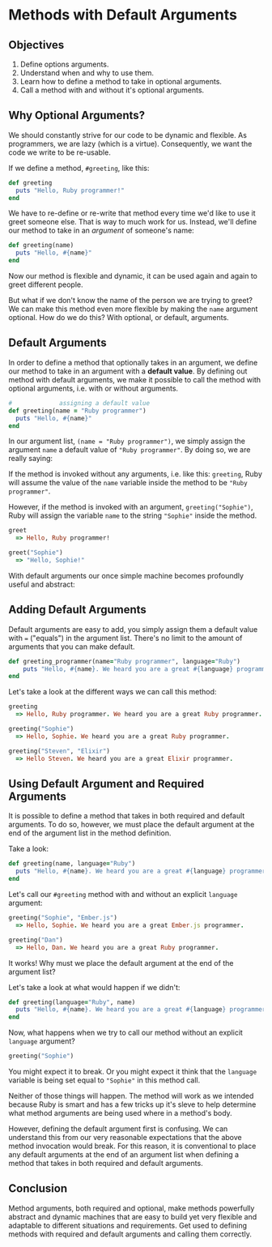 # Methods with Default Arguments

## Objectives

1. Define options arguments. 
2. Understand when and why to use them. 
3. Learn how to define a method to take in optional arguments. 
4. Call a method with and without it's optional arguments. 

## Why Optional Arguments?

We should constantly strive for our code to be dynamic and flexible. As programmers, we are lazy (which is a virtue). Consequently, we want the code we write to be re-usable. 

If we define a method, `#greeting`, like this:

```ruby
def greeting
  puts "Hello, Ruby programmer!"
end
```

We have to re-define or re-write that method every time we'd like to use it greet someone else. That is way to much work for us. Instead, we'll define our method to take in an *argument* of someone's name:

```ruby
def greeting(name)
  puts "Hello, #{name}"
end
```

Now our method is flexible and dynamic, it can be used again and again to greet different people. 

But what if we don't know the name of the person we are trying to greet? We can make this method even more flexible by making the `name` argument optional. How do we do this? With optional, or default, arguments. 

## Default Arguments

In order to define a method that optionally takes in an argument, we define our method to take in an argument with a **default value**. By defining out method with default arguments, we make it possible to call the method with optional arguments, i.e. with or without arguments. 

```ruby
#             assigning a default value
def greeting(name = "Ruby programmer")
  puts "Hello, #{name}"
end
```

In our argument list, `(name = "Ruby programmer")`, we simply assign the argument `name` a default value of `"Ruby programmer"`. By doing so, we are really saying:

If the method is invoked without any arguments, i.e. like this: `greeting`, Ruby will assume the value of the `name` variable inside the method to be `"Ruby programmer"`. 

However, if the method is invoked with an argument, `greeting("Sophie")`, Ruby will assign the variable `name` to the string `"Sophie"` inside the method. 

```ruby
greet
  => Hello, Ruby programmer!

greet("Sophie")
  => "Hello, Sophie!"
```

With default arguments our once simple machine becomes profoundly useful and abstract:

## Adding Default Arguments

Default arguments are easy to add, you simply assign them a default value with `=` ("equals") in the argument list. There's no limit to the amount of arguments that you can make default.

```ruby
def greeting_programmer(name="Ruby programmer", language="Ruby")
	puts "Hello, #{name}. We heard you are a great #{language} programmer."
end
```

Let's take a look at the different ways we can call this method:

```ruby
greeting
  => Hello, Ruby programmer. We heard you are a great Ruby programmer. 

greeting("Sophie")
  => Hello, Sophie. We heard you are a great Ruby programmer. 

greeting("Steven", "Elixir")
  => Hello Steven. We heard you are a great Elixir programmer.
```

## Using Default Argument and Required Arguments

It is possible to define a method that takes in both required and default arguments. To do so, however, we must place the default argument at the end of the argument list in the method definition. 

Take a look:

```ruby
def greeting(name, language="Ruby")
  puts "Hello, #{name}. We heard you are a great #{language} programmer."
end
```

Let's call our `#greeting` method with and without an explicit `language` argument:

```ruby
greeting("Sophie", "Ember.js")
  => Hello, Sophie. We heard you are a great Ember.js programmer. 

greeting("Dan")
  => Hello, Dan. We heard you are a great Ruby programmer.
```

It works! Why must we place the default argument at the end of the argument list?

Let's take a look at what would happen if we didn't:

```ruby
def greeting(language="Ruby", name)
  puts "Hello, #{name}. We heard you are a great #{language} programmer."
end
```

Now, what happens when we try to call our method without an explicit `language` argument?

```ruby
greeting("Sophie")
```
You might expect it to break. Or you might expect it think that the `language` variable is being set equal to `"Sophie"` in this method call. 

Neither of those things will happen. The method will work as we intended because Ruby is smart and has a few tricks up it's sleve to help determine what method arguments are being used where in a method's body. 

However, defining the default argument first is confusing. We can understand this from our very reasonable expectations that the above method invocation would break. For this reason, it is conventional to place any default arguments at the end of an argument list when defining a method that takes in both required and default arguments. 

## Conclusion

Method arguments, both required and optional, make methods powerfully abstract and dynamic machines that are easy to build yet very flexible and adaptable to different situations and requirements. Get used to defining methods with required and default arguments and calling them correctly.
